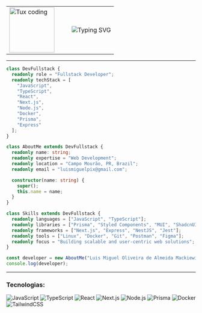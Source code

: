 <table width="100%">
  <tr>
    <td width="150">
      <img src="https://media.tenor.com/NeJfHqkmdMIAAAAj/tux-linux-penguin.gif" width="120" alt="Tux coding" />
    </td>
    <td>
      <img src="https://readme-typing-svg.herokuapp.com?color=84CC16&lines=Console.log(%22Luis+Mackiewicz%22);Fullstack+Developer" alt="Typing SVG" />
    </td>
  </tr>
</table>

---

```ts
class DevFullstack {
  readonly role = "Fullstack Developer";
  readonly techStack = [
    "JavaScript",
    "TypeScript",
    "React",
    "Next.js",
    "Node.js",
    "Docker",
    "Prisma",
    "Express"
  ];
}

class AboutMe extends DevFullstack {
  readonly name: string;
  readonly expertise = "Web Development";
  readonly location = "Campo Mourão, PR, Brazil";
  readonly email = "luismiguelpix@gmail.com"; 

  constructor(name: string) {
    super();
    this.name = name;
  }
}

class Skills extends DevFullstack {
  readonly languages = ["JavaScript", "TypeScript"];
  readonly libraries = ["Prisma", "Styled Components", "MUI", "ShadcnUI"];
  readonly frameworks = ["Next.js", "Express", "NestJS", "Jest"];
  readonly tools = ["Linux", "Docker", "Git", "Postman", "Figma"];
  readonly focus = "Building scalable and user-centric web solutions";
}

const developer = new AboutMe("Luis Miguel Oliveira de Almeida Mackiewicz");
console.log(developer);
```


---
### Tecnologias:

![JavaScript](https://img.shields.io/badge/JavaScript-F7DF1E?style=for-the-badge&logo=javascript&logoColor=black)
![TypeScript](https://img.shields.io/badge/TypeScript-3178C6?style=for-the-badge&logo=typescript&logoColor=white)
![React](https://img.shields.io/badge/React-61DAFB?style=for-the-badge&logo=react&logoColor=black)
![Next.js](https://img.shields.io/badge/Next.js-000?style=for-the-badge&logo=next.js&logoColor=white)
![Node.js](https://img.shields.io/badge/Node.js-339933?style=for-the-badge&logo=node.js&logoColor=white)
![Prisma](https://img.shields.io/badge/Prisma-2D3748?style=for-the-badge&logo=prisma&logoColor=white)
![Docker](https://img.shields.io/badge/Docker-2496ED?style=for-the-badge&logo=docker&logoColor=white)
![TailwindCSS](https://img.shields.io/badge/TailwindCSS-06B6D4?style=for-the-badge&logo=tailwindcss&logoColor=white)
